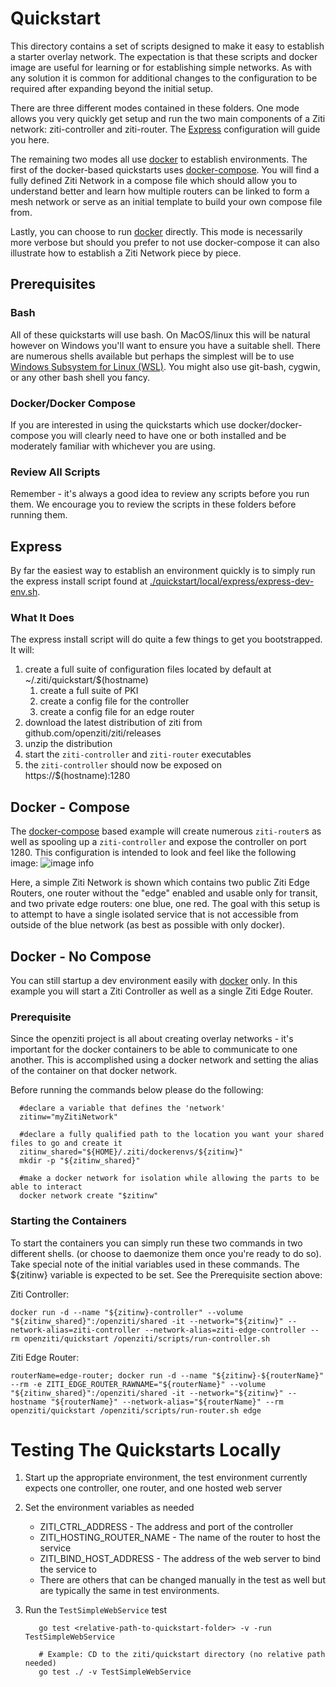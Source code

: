 # Quickstart

This directory contains a set of scripts designed to make it easy to establish a starter overlay network.
The expectation is that these scripts and docker image are useful for learning or for establishing 
simple networks. As with any solution it is common for additional changes to the configuration to be required
after expanding beyond the initial setup.

There are three different modes contained in these folders. One mode allows you very quickly get setup and
run the two main components  of a Ziti network: ziti-controller and ziti-router. The [Express](#express)
configuration will guide you here.

The remaining two modes all use [docker](https://docs.docker.com/get-started/) to establish environments.
The first of the docker-based quickstarts uses [docker-compose](https://docs.docker.com/compose/). 
You will find a fully defined Ziti Network in a compose file which should allow you to understand better
and learn how multiple routers can be linked to form a mesh network or serve as an initial
template to build your own compose file from.

Lastly, you can choose to run [docker](https://docs.docker.com/get-started/) directly. This mode is necessarily
more verbose but should you prefer to not use docker-compose it can also illustrate how to establish
a Ziti Network piece by piece.

## Prerequisites

### Bash

All of these quickstarts will use bash. On MacOS/linux this will be natural however on Windows you'll want
to ensure you have a suitable shell. There are numerous shells available but perhaps the simplest will be
to use [Windows Subsystem for Linux (WSL)](https://docs.microsoft.com/en-us/windows/wsl/install-win10). You 
might also use git-bash, cygwin, or any other bash shell you fancy.

### Docker/Docker Compose

If you are interested in using the quickstarts which use docker/docker-compose you will clearly need to
have one or both installed and be moderately familiar with whichever you are using.

### Review All Scripts

Remember - it's always a good idea to review any scripts before you run them. We encourage you to review
the scripts in these folders before running them.

## Express

By far the easiest way to establish an environment quickly is to simply run the express install script
found at [./quickstart/local/express/express-dev-env.sh](). 

### What It Does

The express install script will do quite a few things to get you bootstrapped.  It will:

1. create a full suite of configuration files located by default at ~/.ziti/quickstart/$(hostname)
    1. create a full suite of PKI
    1. create a config file for the controller
    1. create a config file for an edge router
1. download the latest distribution of ziti from github.com/openziti/ziti/releases
1. unzip the distribution
1. start the `ziti-controller` and `ziti-router` executables
1. the `ziti-controller` should now be exposed on https://$(hostname):1280

## Docker - Compose

The [docker-compose](https://docs.docker.com/compose/) based example will create numerous `ziti-router`s 
as well as spooling up a `ziti-controller` and expose the controller on port 1280. This configuration is intended to
look and feel like the following image:
![image info](./docker-compose-nw.svg)

Here, a simple Ziti Network is shown which contains two public Ziti Edge Routers, one router without the "edge" enabled
and usable only for transit, and two private edge routers: one blue, one red. The goal with this setup is to attempt to
have a single isolated service that is not accessible from outside of the blue network (as best as possible with 
only docker).

## Docker - No Compose

You can still startup a dev environment easily with [docker](https://docs.docker.com/get-started/) only. In this example
you will start a Ziti Controller as well as a single Ziti Edge Router.

### Prerequisite

Since the openziti project is all about creating overlay networks - it's important for the docker containers to be
able to communicate to one another. This is accomplished using a docker network and setting the alias of the container 
on that docker network.

Before running the commands below please do the following:
  
      #declare a variable that defines the 'network'
      zitinw="myZitiNetwork"
      
      #declare a fully qualified path to the location you want your shared files to go and create it
      zitinw_shared="${HOME}/.ziti/dockerenvs/${zitinw}"
      mkdir -p "${zitinw_shared}"

      #make a docker network for isolation while allowing the parts to be able to interact
      docker network create "$zitinw"

### Starting the Containers

To start the containers you can simply run these two commands in two different shells. (or choose to daemonize them
once you're ready to do so). Take special note of the initial variables used in these commands. The ${zitinw} variable
is expected to be set. See the Prerequisite section above:

Ziti Controller:
    
    docker run -d --name "${zitinw}-controller" --volume "${zitinw_shared}":/openziti/shared -it --network="${zitinw}" --network-alias=ziti-controller --network-alias=ziti-edge-controller --rm openziti/quickstart /openziti/scripts/run-controller.sh

Ziti Edge Router:
   
    routerName=edge-router; docker run -d --name "${zitinw}-${routerName}" --rm -e ZITI_EDGE_ROUTER_RAWNAME="${routerName}" --volume "${zitinw_shared}":/openziti/shared -it --network="${zitinw}" --hostname "${routerName}" --network-alias="${routerName}" --rm openziti/quickstart /openziti/scripts/run-router.sh edge

# Testing The Quickstarts Locally
1. Start up the appropriate environment, the test environment currently expects one controller, one router, and one hosted web server
2. Set the environment variables as needed
   * ZITI_CTRL_ADDRESS - The address and port of the controller
   * ZITI_HOSTING_ROUTER_NAME - The name of the router to host the service
   * ZITI_BIND_HOST_ADDRESS - The address of the web server to bind the service to
   * There are others that can be changed manually in the test as well but are typically the same in test environments.
3. Run the `TestSimpleWebService` test

          go test <relative-path-to-quickstart-folder> -v -run TestSimpleWebService

          # Example: CD to the ziti/quickstart directory (no relative path needed)
          go test ./ -v TestSimpleWebService
